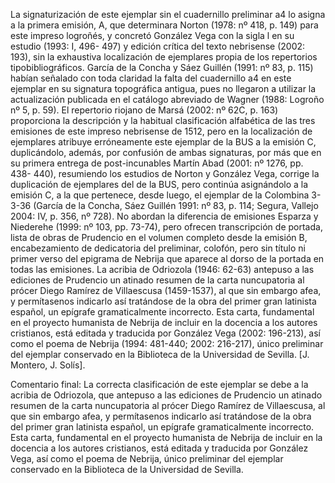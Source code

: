 La signaturización de este ejemplar sin el cuadernillo preliminar a4 lo asigna a la primera emisión, A, que determinara Norton (1978: nº 418, p. 149) para este impreso logroñés, y concretó González Vega con la sigla l en su estudio (1993: I, 496- 497) y edición crítica del texto nebrisense (2002: 193), sin la exhaustiva localización de ejemplares propia de los repertorios tipobibliográficos. García de la Concha y Sáez Guillén (1991: nº 83, p. 115) habían señalado con toda claridad la falta del cuadernillo a4 en este ejemplar en su signatura topográfica antigua, pues no llegaron a utilizar la actualización publicada en el catálogo abreviado de Wagner (1988: Logroño nº 5, p. 59). El repertorio riojano de Marsá (2002: nº 62C, p. 163) proporciona la descripción y la habitual clasificación alfabética de las tres emisiones de este impreso nebrisense de 1512, pero en la localización de ejemplares atribuye erróneamente este ejemplar de la BUS a la emisión C, duplicándolo, además, por confusión de ambas signaturas, por más que en su primera entrega de post-incunables Martín Abad (2001: nº 1276, pp. 438- 440), resumiendo los estudios de Norton y González Vega, corrige la duplicación de ejemplares del de la BUS, pero continúa asignándolo a la emisión C, a la que pertenece, desde luego, el ejemplar de la Colombina 3-3-36 (García de la Concha, Sáez Guillén 1991: nº 83, p. 114; Segura, Vallejo 2004: IV, p. 356, nº 728). No abordan la diferencia de emisiones Esparza y Niederehe (1999: nº 103, pp. 73-74), pero ofrecen transcripción de portada, lista de obras de Prudencio en el volumen completo desde la emisión B, encabezamiento de dedicatoria del preliminar, colofón, pero sin título ni primer verso del epigrama de Nebrija que aparece al dorso de la portada en todas las emisiones. La acribia de Odriozola (1946: 62-63) antepuso a las ediciones de Prudencio un atinado resumen de la carta nuncupatoria al prócer Diego Ramírez de Villaescusa (1459-1537), al que sin embargo afea, y permítasenos indicarlo así tratándose de la obra del primer gran latinista español, un epígrafe gramaticalmente incorrecto. Esta carta, fundamental en el proyecto humanista de Nebrija de incluir en la docencia a los autores cristianos, está editada y traducida por González Vega (2002: 196-213), así como el poema de Nebrija (1994: 481-440; 2002: 216-217), único preliminar del ejemplar conservado en la Biblioteca de la Universidad de Sevilla. [J. Montero, J. Solís]. 

Comentario final: La correcta clasificación de este ejemplar se debe a la acribia de Odriozola, que antepuso a las ediciones de Prudencio un atinado resumen de la carta nuncupatoria al prócer Diego Ramírez de Villaescusa, al que sin embargo afea, y permítasenos indicarlo así tratándose de la obra del primer gran latinista español, un epígrafe gramaticalmente incorrecto. Esta carta, fundamental en el proyecto humanista de Nebrija de incluir en la docencia a los autores cristianos, está editada y traducida por González Vega, así como el poema de Nebrija, único preliminar del ejemplar conservado en la Biblioteca de la Universidad de Sevilla.